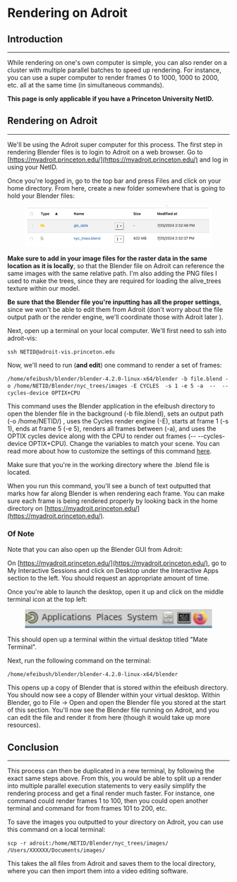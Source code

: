 # Rendering on Adroit

## Introduction

***

While rendering on one's own computer is simple, you can also render on a cluster with multiple parallel batches to speed up rendering. For instance, you can use a super computer to render frames 0 to 1000, 1000 to 2000, etc. all at the same time (in simultaneous commands).

**This page is only applicable if you have a Princeton University NetID.**

## Rendering on Adroit

***

We'll be using the Adroit super computer for this process. The first step in rendering Blender files is to login to Adroit on a web browser. Go to [https://myadroit.princeton.edu/](https://myadroit.princeton.edu/) and log in using your NetID.

Once you're logged in, go to the top bar and press Files and click on your home directory. From here, create a new folder somewhere that is going to hold your Blender files:

<figure><img src="../.gitbook/assets/image (40).png" alt="" width="563"><figcaption></figcaption></figure>

**Make sure to add in your image files for the raster data in the same location as it is locally**, so that the Blender file on Adroit can reference the same images with the same relative path. I'm also adding the PNG files I used to make the trees, since they are required for loading the alive\_trees texture within our model.

**Be sure that the Blender file you're inputting has all the proper settings**, since we won't be able to edit them from Adroit (don't worry about the file output path or the render engine, we'll coordinate those with Adroit later ).

Next, open up a terminal on your local computer. We'll first need to ssh into adroit-vis:

```
ssh NETID@adroit-vis.princeton.edu
```

Now, we'll need to run (**and edit**) one command to render a set of frames:

```
/home/efeibush/blender/blender-4.2.0-linux-x64/blender -b file.blend -o /home/NETID/Blender/nyc_trees/images -E CYCLES  -s 1 -e 5 -a  --  --cycles-device OPTIX+CPU
```

This command uses the Blender application in the efeibush directory to open the blender file in the background (-b file.blend), sets an output path (-o /home/NETID/) , uses the Cycles render engine (-E), starts at frame 1 (-s 1), ends at frame 5 (-e 5), renders all frames between (-a), and uses the OPTIX cycles device along with the CPU to render out frames (-- --cycles-device OPTIX+CPU). Change the variables to match your scene. You can read more about how to customize the settings of this command [here](https://docs.blender.org/manual/en/latest/advanced/command\_line/arguments.html#command-line-args-cycles-render-options).&#x20;

Make sure that you're in the working directory where the .blend file is located.

When you run this command, you'll see a bunch of text outputted that marks how far along Blender is when rendering each frame. You can make sure each frame is being rendered properly by looking back in the home directory on [https://myadroit.princeton.edu/](https://myadroit.princeton.edu/).

### Of Note

Note that you can also open up the Blender GUI from Adroit:&#x20;

On [https://myadroit.princeton.edu/](https://myadroit.princeton.edu/), go to My Interactive Sessions and click on Desktop under the Interactive Apps section to the left. You should request an appropriate amount of time.

Once you're able to launch the desktop, open it up and click on the middle terminal icon at the top left:

<figure><img src="../.gitbook/assets/image (38).png" alt=""><figcaption></figcaption></figure>

This should open up a terminal within the virtual desktop titled "Mate Terminal".

Next, run the following command on the terminal:

```
/home/efeibush/blender/blender-4.2.0-linux-x64/blender
```

This opens up a copy of Blender that is stored within the efeibush directory. You should now see a copy of Blender within your virtual desktop. Within Blender, go to File -> Open and open the Blender file you stored at the start of this section. You'll now see the Blender file running on Adroit, and you can edit the file and render it from here (though it would take up more resources).&#x20;

## Conclusion

***

This process can then be duplicated in a new terminal, by following the exact same steps above. From this, you would be able to split up a render into multiple parallel execution statements to very easily simplify the rendering process and get a final render much faster. For instance, one command could render frames 1 to 100, then you could open another terminal and command for from frames 101 to 200, etc.

To save the images you outputted to your directory on Adroit, you can use this command on a local terminal:

```
scp -r adroit:/home/NETID/Blender/nyc_trees/images/ /Users/XXXXXX/Documents/images/
```

This takes the all files from Adroit and saves them to the local directory, where you can then import them into a video editing software.
